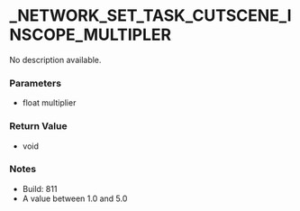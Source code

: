 # _NETWORK_SET_TASK_CUTSCENE_INSCOPE_MULTIPLER

No description available.

### Parameters
* float multiplier

### Return Value
* void

### Notes
* Build: 811
* A value between 1.0 and 5.0

